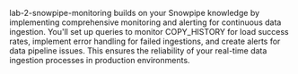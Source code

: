 lab-2-snowpipe-monitoring builds on your Snowpipe knowledge by implementing comprehensive monitoring and alerting for continuous data ingestion. You'll set up queries to monitor COPY_HISTORY for load success rates, implement error handling for failed ingestions, and create alerts for data pipeline issues. This ensures the reliability of your real-time data ingestion processes in production environments.